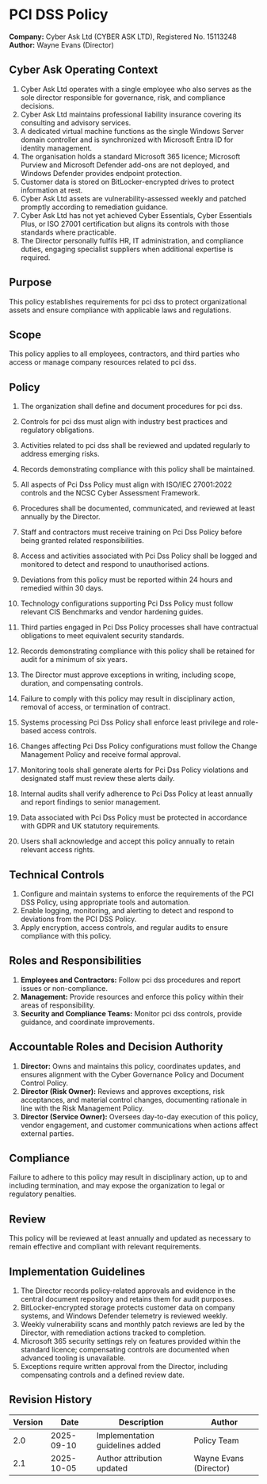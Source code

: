 # PCI DSS Policy

**Company:** Cyber Ask Ltd (CYBER ASK LTD), Registered No. 15113248  
**Author:** Wayne Evans (Director)

## Cyber Ask Operating Context

1. Cyber Ask Ltd operates with a single employee who also serves as the sole director responsible for governance, risk, and compliance decisions.
2. Cyber Ask Ltd maintains professional liability insurance covering its consulting and advisory services.
3. A dedicated virtual machine functions as the single Windows Server domain controller and is synchronized with Microsoft Entra ID for identity management.
4. The organisation holds a standard Microsoft 365 licence; Microsoft Purview and Microsoft Defender add-ons are not deployed, and Windows Defender provides endpoint protection.
5. Customer data is stored on BitLocker-encrypted drives to protect information at rest.
6. Cyber Ask Ltd assets are vulnerability-assessed weekly and patched promptly according to remediation guidance.
7. Cyber Ask Ltd has not yet achieved Cyber Essentials, Cyber Essentials Plus, or ISO 27001 certification but aligns its controls with those standards where practicable.
8. The Director personally fulfils HR, IT administration, and compliance duties, engaging specialist suppliers when additional expertise is required.



## Purpose

This policy establishes requirements for pci dss to protect organizational assets and ensure compliance with applicable laws and regulations.

## Scope

This policy applies to all employees, contractors, and third parties who access or manage company resources related to pci dss.

## Policy
1. The organization shall define and document procedures for pci dss.
2. Controls for pci dss must align with industry best practices and regulatory obligations.
3. Activities related to pci dss shall be reviewed and updated regularly to address emerging risks.
4. Records demonstrating compliance with this policy shall be maintained.

1. All aspects of Pci Dss Policy must align with ISO/IEC 27001:2022 controls and the NCSC Cyber Assessment Framework.
2. Procedures shall be documented, communicated, and reviewed at least annually by the Director.
3. Staff and contractors must receive training on Pci Dss Policy before being granted related responsibilities.
4. Access and activities associated with Pci Dss Policy shall be logged and monitored to detect and respond to unauthorised actions.
5. Deviations from this policy must be reported within 24 hours and remedied within 30 days.
6. Technology configurations supporting Pci Dss Policy must follow relevant CIS Benchmarks and vendor hardening guides.
7. Third parties engaged in Pci Dss Policy processes shall have contractual obligations to meet equivalent security standards.
8. Records demonstrating compliance with this policy shall be retained for audit for a minimum of six years.
9. The Director must approve exceptions in writing, including scope, duration, and compensating controls.
10. Failure to comply with this policy may result in disciplinary action, removal of access, or termination of contract.

1. Systems processing Pci Dss Policy shall enforce least privilege and role-based access controls.
2. Changes affecting Pci Dss Policy configurations must follow the Change Management Policy and receive formal approval.
3. Monitoring tools shall generate alerts for Pci Dss Policy violations and designated staff must review these alerts daily.
4. Internal audits shall verify adherence to Pci Dss Policy at least annually and report findings to senior management.
5. Data associated with Pci Dss Policy must be protected in accordance with GDPR and UK statutory requirements.
6. Users shall acknowledge and accept this policy annually to retain relevant access rights.

## Technical Controls

1. Configure and maintain systems to enforce the requirements of the PCI DSS Policy, using appropriate tools and automation.
2. Enable logging, monitoring, and alerting to detect and respond to deviations from the PCI DSS Policy.
3. Apply encryption, access controls, and regular audits to ensure compliance with this policy.

## Roles and Responsibilities

1. **Employees and Contractors:** Follow pci dss procedures and report issues or non-compliance.
2. **Management:** Provide resources and enforce this policy within their areas of responsibility.
3. **Security and Compliance Teams:** Monitor pci dss controls, provide guidance, and coordinate improvements.

## Accountable Roles and Decision Authority

1. **Director:** Owns and maintains this policy, coordinates updates, and ensures alignment with the Cyber Governance Policy and Document Control Policy.
2. **Director (Risk Owner):** Reviews and approves exceptions, risk acceptances, and material control changes, documenting rationale in line with the Risk Management Policy.
3. **Director (Service Owner):** Oversees day-to-day execution of this policy, vendor engagement, and customer communications when actions affect external parties.


## Compliance

Failure to adhere to this policy may result in disciplinary action, up to and including termination, and may expose the organization to legal or regulatory penalties.

## Review

This policy will be reviewed at least annually and updated as necessary to remain effective and compliant with relevant requirements.

## Implementation Guidelines
1. The Director records policy-related approvals and evidence in the central document repository and retains them for audit purposes.
2. BitLocker-encrypted storage protects customer data on company systems, and Windows Defender telemetry is reviewed weekly.
3. Weekly vulnerability scans and monthly patch reviews are led by the Director, with remediation actions tracked to completion.
4. Microsoft 365 security settings rely on features provided within the standard licence; compensating controls are documented when advanced tooling is unavailable.
5. Exceptions require written approval from the Director, including compensating controls and a defined review date.


## Revision History

| Version | Date | Description | Author |
| ------- | ---------- | ----------------------- | ------ |
| 2.0     | 2025-09-10 | Implementation guidelines added | Policy Team |
| 2.1     | 2025-10-05 | Author attribution updated | Wayne Evans (Director) |

